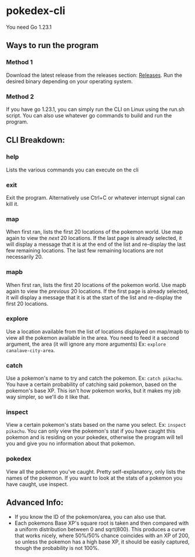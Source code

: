 # pokedex-cli

You need Go 1.23.1

## Ways to run the program
### Method 1
Download the latest release from the releases section: [Releases](https://github.com/navivan123/pokedex-cli/releases).
Run the desired binary depending on your operating system.

### Method 2
If you have go 1.23.1, you can simply run the CLI on Linux using the run.sh script.
You can also use whatever go commands to build and run the program.

## CLI Breakdown:

### help
Lists the various commands you can execute on the cli

### exit
Exit the program.  Alternatively use Ctrl+C or whatever interrupt signal can kill it.

### map
When first ran, lists the first 20 locations of the pokemon world. Use map again to view the *next* 20 locations. If the last page is already selected, it will display a message that it is at the end of the list and re-display the last few remaining locations.  The last few remaining locations are not necessarily 20.

### mapb
When first ran, lists the first 20 locations of the pokemon world. Use mapb again to view the *previous* 20 locations. If the first page is already selected, it will display a message that it is at the start of the list and re-display the first 20 locations.

### explore
Use a location available from the list of locations displayed on map/mapb to view all the pokemon available in the area. You need to feed it a second argument, the area (it will ignore any more arguments) Ex: `explore canalave-city-area`.

### catch
Use a pokemon's name to try and catch the pokemon. Ex: `catch pikachu`. You have a certain probability of catching said pokemon, based on the pokemon's base XP. This isn't how pokemon works, but it makes my job way simpler, so we'll do it like that.

### inspect
View a certain pokemon's stats based on the name you select. Ex: `inspect pikachu`. You can only view the pokemon's stat if you have caught this pokemon and is residing on your pokedex, otherwise the program will tell you and give you no information about that pokemon. 

### pokedex
View all the pokemon you've caught.  Pretty self-explanatory, only lists the names of the pokemon.  If you want to look at the stats of a pokemon you have caught, use inspect.

## Advanced Info:
- If you know the ID of the pokemon/area, you can also use that.
- Each pokemons Base XP's square root is taken and then compared with a uniform distribution between 0 and sqrt(800). This produces a curve that works nicely, where 50%/50% chance coincides with an XP of 200, so unless the pokemon has a high base XP, it should be easily captured, though the probability is not 100%.

